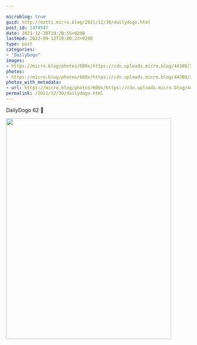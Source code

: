 ```yaml
---

microblog: true
guid: http://matti.micro.blog/2021/12/30/dailydogo.html
post_id: 1474547
date: 2021-12-30T19:20:55+0200
lastmod: 2022-09-12T10:00:23+0200
type: post
categories:
- "DailyDogo"
images:
- https://micro.blog/photos/600x/https://cdn.uploads.micro.blog/44388/2021/ad07b10eaf.jpg
photos:
- https://micro.blog/photos/600x/https://cdn.uploads.micro.blog/44388/2021/ad07b10eaf.jpg
photos_with_metadata:
- url: https://micro.blog/photos/600x/https://cdn.uploads.micro.blog/44388/2021/ad07b10eaf.jpg
permalink: /2021/12/30/dailydogo.html
---
```

DailyDogo 62 🐶

<img src="https://micro.blog/photos/600x/https://blog.martin-haehnel.de/uploads/2021/ad07b10eaf.jpg" width="450" height="600" alt="" />
